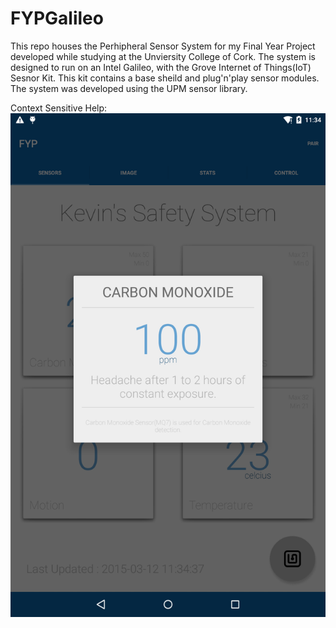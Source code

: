 # FYPGalileo

This repo houses the Perhipheral Sensor System for my Final Year Project developed while studying at the Unviersity College of Cork. The system is designed to run on an Intel Galileo, with the Grove Internet of Things(IoT) Sesnor Kit. This kit contains a base sheild and plug'n'play sensor modules. The system was developed using the UPM sensor library. 

Context Sensitive Help:
![Image of Sensor Fragment](https://raw.githubusercontent.com/kpmmmurphy/FYP-Android-App/master/images/device-2015-03-12-113449.png)

